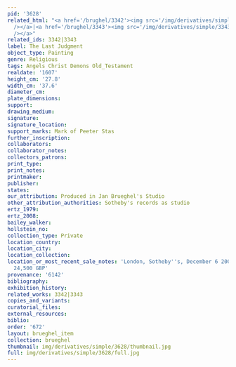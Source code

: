 ```yaml
---
pid: '3628'
related_html: "<a href='/brughel/3342'><img src='/img/derivatives/simple/3342/thumbnail.jpg'
  /></a>|<a href='/brughel/3343'><img src='/img/derivatives/simple/3343/thumbnail.jpg'
  /></a>"
related_ids: 3342|3343
label: The Last Judgment
object_type: Painting
genre: Religious
tags: Angels Christ Demons Old_Testament
realdate: '1607'
height_cm: '27.8'
width_cm: '37.6'
diameter_cm: 
plate_dimensions: 
support: 
drawing_medium: 
signature: 
signature_location: 
support_marks: Mark of Peeter Stas
further_inscription: 
collaborators: 
collaborator_notes: 
collectors_patrons: 
print_type: 
print_notes: 
printmaker: 
publisher: 
states: 
our_attribution: Produced in Jan Brueghel's Studio
other_attribution_authorities: Sotheby's records as studio
ertz_1979: 
ertz_2008: 
bailey_walker: 
hollstein_no: 
collection_type: Private
location_country: 
location_city: 
location_collection: 
location_or_most_recent_sale_notes: 'London, Sotheby''s, December 6 2007, #151, for
  24,500 GBP'
provenance: '6142'
bibliography: 
exhibition_history: 
related_works: 3342|3343
copies_and_variants: 
curatorial_files: 
external_resources: 
biblio: 
order: '672'
layout: brueghel_item
collection: brueghel
thumbnail: img/derivatives/simple/3628/thumbnail.jpg
full: img/derivatives/simple/3628/full.jpg
---
```

